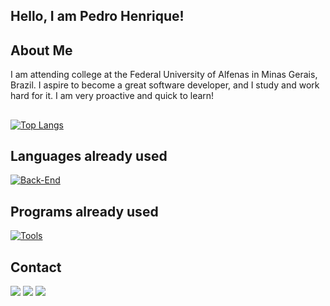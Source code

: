 ## Hello, I am Pedro Henrique!

## About Me 

I am attending college at the Federal University of Alfenas in Minas Gerais, Brazil. I aspire to become a great software developer, and I study and work hard for it. I am very proactive and quick to learn!

##

[![Top Langs](https://github-readme-stats.vercel.app/api/top-langs/?username=pedrohalb&layout=pie&theme=dark)](https://github.com/pedrohalb/github-readme-stats)

## Languages already used
[![Back-End](https://skillicons.dev/icons?i=c,cpp,cs,java,js,mysql,haskell,html,css,python)](https://skillicons.dev)

## Programs ​​already used
[![Tools](https://skillicons.dev/icons?i=vscode,idea,git,github,replit,blender,r,linux,unity)](https://skillicons.dev)

##

  ## Contact
  <div> 
  <a href="https://www.instagram.com/pedroohalb/" target="_blank"><img src="https://img.shields.io/badge/-Instagram-%23E4405F?style=for-the-badge&logo=instagram&logoColor=white" target="_blank"></a>
  <a href = "mailto:pedro.barbosa@sou.unifal-mg.edu.br"><img src="https://img.shields.io/badge/-Email-%23333?style=for-the-badge&logo=gmail&logoColor=white" target="_blank"></a>
  <a href=https://www.linkedin.com/in/pedro-henrique-alves-barbosa-3056aa26a/" target="_blank"><img src="https://img.shields.io/badge/-LinkedIn-%230077B5?style=for-the-badge&logo=linkedin&logoColor=white" target="_blank"></a> 
</div>
